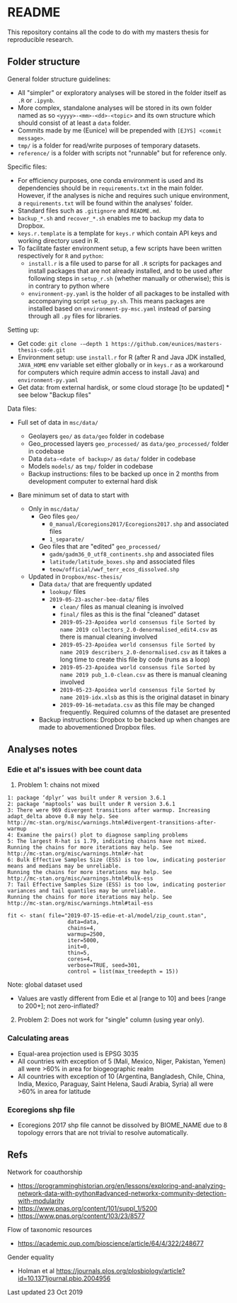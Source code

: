 # README

This repository contains all the code to do with my masters thesis for reproducible research.

## Folder structure

General folder structure guidelines:

- All "simpler" or exploratory analyses will be stored in the folder itself as `.R` or `.ipynb`.
- More complex, standalone analyses will be stored in its own folder named as so `<yyyy>-<mm>-<dd>-<topic>` and its own structure which should consist of at least a `data` folder.
- Commits made by me (Eunice) will be prepended with `[EJYS] <commit message>`.
- `tmp/` is a folder for read/write purposes of temporary datasets.
- `reference/` is a folder with scripts not "runnable" but for reference only.

Specific files:

- For efficiency purposes, one conda environment is used and its dependencies should be in `requirements.txt` in the main folder. However, if the analyses is niche and requires such unique environment, a `requirements.txt` will be found within the analyses' folder.
- Standard files such as `.gitignore` and `README.md`.
- `backup_*.sh` and `recover_*.sh` enables me to backup my data to Dropbox.
- `keys.r.template` is a template for `keys.r` which contain API keys and working directory used in R.
- To facilitate faster environment setup, a few scripts have been written respectively for `R` and `python`:
    - `install.r` is a file used to parse for all `.R` scripts for packages and install packages that are not already installed, and to be used after following steps in `setup_r.sh` (whether manually or otherwise); this is in contrary to python where
    - `environment-py.yaml` is the holder of all packages to be installed with accompanying script `setup_py.sh`. This means packages are installed based on `environment-py-msc.yaml` instead of parsing through all `.py` files for libraries.

Setting up:

- Get code: ```git clone -–depth 1 https://github.com/eunices/masters-thesis-code.git ```
- Environment setup: use `install.r` for R (after R and Java JDK installed, `JAVA_HOME` env variable set either globally or in `keys.r` as a workaround for computers which require admin access to install Java) and `environment-py.yaml`
- Get data: from external hardisk, or some cloud storage [to be updated] * see below "Backup files"

Data files:

- Full set of data in `msc/data/`
  - Geolayers `geo/` as `data/geo` folder in codebase
  - Geo_processed layers `geo_processed/` as `data/geo_processed/` folder in codebase
  - Data `data-<date of backup>/` as `data/` folder in codebase
  - Models `models/` as `tmp/` folder in codebase
  - Backup instructions: files to be backed up once in 2 months from development computer to external hard disk

- Bare minimum set of data to start with
  - Only in `msc/data/`
    - Geo files `geo/`
      - `0_manual/Ecoregions2017/Ecoregions2017.shp` and associated files
      - `1_separate/`
    - Geo files that are "edited" `geo_processed/`
      - `gadm/gadm36_0_utf8_continents.shp` and associated files
      - `latitude/latitude_boxes.shp` and associated files
      - `teow/official/wwf_terr_ecos_dissolved.shp`
  - Updated in `Dropbox/msc-thesis/`
    - Data `data/` that are frequently updated
      - `lookup/` files
      - `2019-05-23-ascher-bee-data/` files
        - `clean/` files as manual cleaning is involved
        - `final/` files as this is the final "cleaned" dataset
        - `2019-05-23-Apoidea world consensus file Sorted by name 2019 collectors_2.0-denormalised_edit4.csv` as there is manual cleaning involved
        - `2019-05-23-Apoidea world consensus file Sorted by name 2019 describers_2.0-denormalised.csv` as it takes a long time to create this file by code (runs as a loop)
        - `2019-05-23-Apoidea world consensus file Sorted by name 2019 pub_1.0-clean.csv` as there is manual cleaning involved
        - `2019-05-23-Apoidea world consensus file Sorted by name 2019-idx.xlsb` as this is the original dataset in binary
        - `2019-09-16-metadata.csv` as this file may be changed frequently. Required columns of the dataset are presented
    - Backup instructions: Dropbox to be backed up when changes are made to abovementioned Dropbox files.
  

## Analyses notes

### Edie et al's issues with bee count data

1. Problem 1: chains not mixed

```Warning messages:
1: package ‘dplyr’ was built under R version 3.6.1 
2: package ‘maptools’ was built under R version 3.6.1 
3: There were 969 divergent transitions after warmup. Increasing adapt_delta above 0.8 may help. See
http://mc-stan.org/misc/warnings.html#divergent-transitions-after-warmup 
4: Examine the pairs() plot to diagnose sampling problems
5: The largest R-hat is 1.79, indicating chains have not mixed.
Running the chains for more iterations may help. See
http://mc-stan.org/misc/warnings.html#r-hat 
6: Bulk Effective Samples Size (ESS) is too low, indicating posterior means and medians may be unreliable.
Running the chains for more iterations may help. See
http://mc-stan.org/misc/warnings.html#bulk-ess 
7: Tail Effective Samples Size (ESS) is too low, indicating posterior variances and tail quantiles may be unreliable.
Running the chains for more iterations may help. See
http://mc-stan.org/misc/warnings.html#tail-ess

fit <- stan( file="2019-07-15-edie-et-al/model/zip_count.stan",
                   data=data,
                   chains=4,
                   warmup=2500,
                   iter=5000,
                   init=0,
                   thin=5,
                   cores=4,
                   verbose=TRUE, seed=301,
                   control = list(max_treedepth = 15))
```

Note: global dataset used

- Values are vastly different from Edie et al [range to 10] and bees [range to 200+]; not zero-inflated?

2. Problem 2: Does not work for "single" column (using year only).

### Calculating areas

- Equal-area projection used is EPSG 3035
- All countries with exception of 5 (Mali, Mexico, Niger, Pakistan, Yemen) all were >60% in area for biogeographic realm
- All countries with exception of 10 (Argentina, Bangladesh, Chile, China, India, Mexico, Paraguay, Saint Helena, Saudi Arabia, Syria) all were >60% in area for latitude

### Ecoregions shp file

- Ecoregions 2017 shp file cannot be dissolved by BIOME_NAME due to 8 topology errors that are not trivial to resolve automatically.

## Refs
Network for coauthorship
- https://programminghistorian.org/en/lessons/exploring-and-analyzing-network-data-with-python#advanced-networkx-community-detection-with-modularity
- https://www.pnas.org/content/101/suppl_1/5200
- https://www.pnas.org/content/103/23/8577 

Flow of taxonomic resources
- https://academic.oup.com/bioscience/article/64/4/322/248677

Gender equality 
- Holman et al 
https://journals.plos.org/plosbiology/article?id=10.1371journal.pbio.2004956




Last updated 23 Oct 2019
